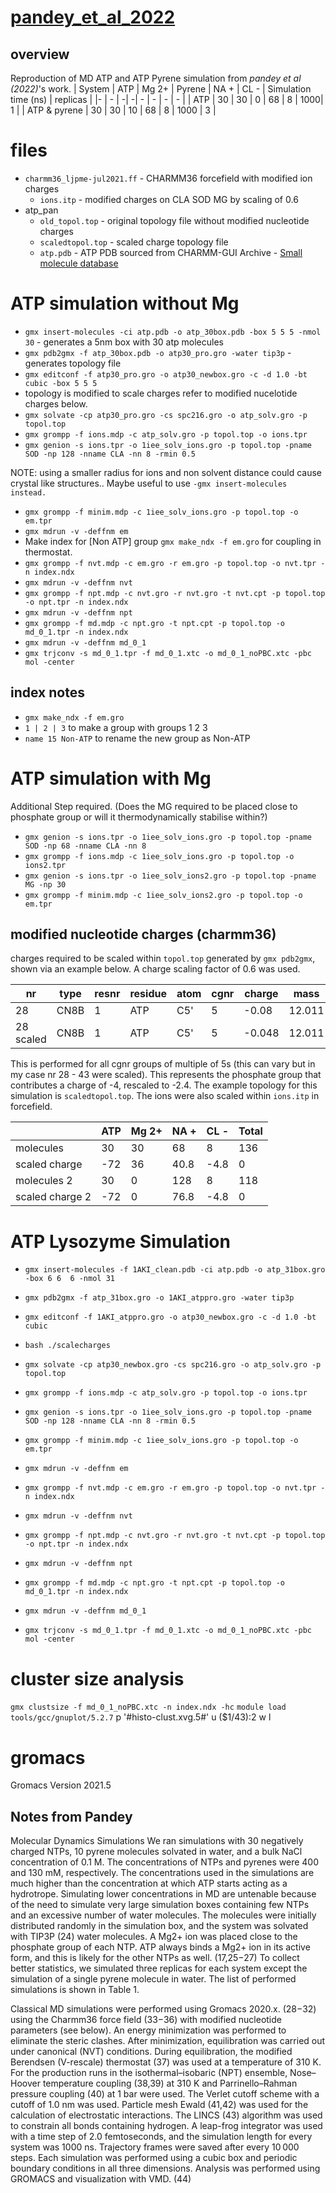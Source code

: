 # [pandey_et_al_2022](https://pubs.acs.org/doi/full/10.1021/acs.jpcb.2c06077)
## overview 
Reproduction of MD ATP and ATP Pyrene simulation from *pandey et al (2022)*'s work.
| System | ATP | Mg 2+ | Pyrene | NA + | CL -  | Simulation time (ns) | replicas |
|-  | - | -| -| - | - | - | - |
| ATP | 30 | 30 | 0 | 68 | 8 | 1000| 1 |
| ATP & pyrene  | 30 | 30 | 10 | 68 | 8 | 1000 | 3 |

# files
* `charmm36_ljpme-jul2021.ff` - CHARMM36 forcefield with modified ion charges
   * `ions.itp` - modified charges on CLA SOD MG by scaling of 0.6
* atp_pan
   * `old_topol.top` - original topology file without modified nucleotide charges
   * `scaledtopol.top` - scaled charge topology file 
   * `atp.pdb` - ATP PDB sourced from CHARMM-GUI Archive - [Small molecule database](https://charmm-gui.org/?doc=archive&lib=csml)

# ATP simulation without Mg 
* `gmx insert-molecules -ci atp.pdb -o atp_30box.pdb -box 5 5 5 -nmol 30` - generates a 5nm box with 30 atp molecules 
* `gmx pdb2gmx -f atp_30box.pdb -o atp30_pro.gro -water tip3p` - generates topology file
* `gmx editconf -f atp30_pro.gro -o atp30_newbox.gro -c -d 1.0 -bt cubic -box 5 5 5`
* topology is modified to scale charges refer to modified nucelotide charges below.
* `gmx solvate -cp atp30_pro.gro -cs spc216.gro -o atp_solv.gro -p topol.top`
* `gmx grompp -f ions.mdp -c atp_solv.gro -p topol.top -o ions.tpr`
* `gmx genion -s ions.tpr -o 1iee_solv_ions.gro -p topol.top -pname SOD -np 128 -nname CLA -nn 8 -rmin 0.5`

NOTE: using a smaller radius for ions and non solvent distance could cause crystal like structures..
Maybe useful to use `-gmx insert-molecules instead.`

* `gmx grompp -f minim.mdp -c 1iee_solv_ions.gro -p topol.top -o em.tpr`
* `gmx mdrun -v -deffnm em`
* Make index for [Non ATP] group `gmx make_ndx -f em.gro` for coupling in thermostat.
* `gmx grompp -f nvt.mdp -c em.gro -r em.gro -p topol.top -o nvt.tpr -n index.ndx`
* `gmx mdrun -v -deffnm nvt`
* `gmx grompp -f npt.mdp -c nvt.gro -r nvt.gro -t nvt.cpt -p topol.top -o npt.tpr -n index.ndx`
* `gmx mdrun -v -deffnm npt`
* `gmx grompp -f md.mdp -c npt.gro -t npt.cpt -p topol.top -o md_0_1.tpr -n index.ndx`
* `gmx mdrun -v -deffnm md_0_1`
* `gmx trjconv -s md_0_1.tpr -f md_0_1.xtc -o md_0_1_noPBC.xtc -pbc mol -center`

## index notes
* `gmx make_ndx -f em.gro`
* ` 1 | 2 | 3 ` to make a group with groups 1 2 3 
* ` name 15 Non-ATP ` to rename the new group as Non-ATP

# ATP simulation with Mg

Additional Step required. (Does the MG required to be placed close to phosphate group or will it thermodynamically stabilise within?)

* `gmx genion -s ions.tpr -o 1iee_solv_ions.gro -p topol.top -pname SOD -np 68 -nname CLA -nn 8`
* `gmx grompp -f ions.mdp -c 1iee_solv_ions.gro -p topol.top -o ions2.tpr`
* `gmx genion -s ions.tpr -o 1iee_solv_ions2.gro -p topol.top -pname MG -np 30`
* `gmx grompp -f minim.mdp -c 1iee_solv_ions2.gro -p topol.top -o em.tpr`

## modified nucleotide charges (charmm36)
charges required to be scaled within `topol.top` generated by `gmx pdb2gmx`, shown via an example below. A charge scaling factor of 0.6 was used.  

| nr | type | resnr | residue | atom | cgnr  | charge | mass |
|-  | - | -| -| - | - | - | - |
| 28 | CN8B | 1 | ATP | C5' | 5 | -0.08 | 12.011 |
| 28 scaled| CN8B | 1 | ATP | C5' | 5 | -0.048 | 12.011 |

This is performed for all cgnr groups of multiple of 5s (this can vary but in my case nr 28 - 43 were scaled). This represents the phosphate group that contributes a charge of -4, rescaled to -2.4. The example topology for this simulation is `scaledtopol.top`. The ions were also scaled within `ions.itp` in forcefield. 

| | ATP | Mg 2+  | NA + | CL -  | Total |
|-  | - | -| - | - | - |
| molecules | 30 | 30 | 68 | 8 | 136| 
| scaled charge  | -72 | 36 | 40.8 | -4.8 | 0 | 
| molecules 2| 30 | 0 | 128 | 8 | 118 | 
| scaled charge 2  | -72 | 0 | 76.8 | -4.8 | 0 | 



# ATP Lysozyme Simulation

* `gmx insert-molecules -f 1AKI_clean.pdb -ci atp.pdb -o atp_31box.gro -box 6 6  6 -nmol 31`

* `gmx pdb2gmx -f atp_31box.gro -o 1AKI_atppro.gro -water tip3p`

* `gmx editconf -f 1AKI_atppro.gro -o atp30_newbox.gro -c -d 1.0 -bt cubic`

* `bash ./scalecharges`

* `gmx solvate -cp atp30_newbox.gro -cs spc216.gro -o atp_solv.gro -p topol.top`

* `gmx grompp -f ions.mdp -c atp_solv.gro -p topol.top -o ions.tpr`

* `gmx genion -s ions.tpr -o 1iee_solv_ions.gro -p topol.top -pname SOD -np 128 -nname CLA -nn 8 -rmin 0.5`

* `gmx grompp -f minim.mdp -c 1iee_solv_ions.gro -p topol.top -o em.tpr`

* `gmx mdrun -v -deffnm em`

* `gmx grompp -f nvt.mdp -c em.gro -r em.gro -p topol.top -o nvt.tpr -n index.ndx`

* `gmx mdrun -v -deffnm nvt`

* `gmx grompp -f npt.mdp -c nvt.gro -r nvt.gro -t nvt.cpt -p topol.top -o npt.tpr -n index.ndx`

* `gmx mdrun -v -deffnm npt`

* `gmx grompp -f md.mdp -c npt.gro -t npt.cpt -p topol.top -o md_0_1.tpr -n index.ndx`

* `gmx mdrun -v -deffnm md_0_1`

* `gmx trjconv -s md_0_1.tpr -f md_0_1.xtc -o md_0_1_noPBC.xtc -pbc mol -center`

# cluster size analysis

`gmx clustsize -f md_0_1_noPBC.xtc -n index.ndx -hc` 
`module load tools/gcc/gnuplot/5.2.7`
p '#histo-clust.xvg.5#' u ($1/43):2 w l




# gromacs
Gromacs Version 2021.5

## Notes from Pandey
Molecular Dynamics Simulations
We ran simulations with 30 negatively charged NTPs, 10 pyrene molecules solvated in water, and a bulk NaCl concentration of 0.1 M. The concentrations of NTPs and pyrenes were 400 and 130 mM, respectively. The concentrations used in the simulations are much higher than the concentration at which ATP starts acting as a hydrotrope. Simulating lower concentrations in MD are untenable because of the need to simulate very large simulation boxes containing few NTPs and an excessive number of water molecules. The molecules were initially distributed randomly in the simulation box, and the system was solvated with TIP3P (24) water molecules. A Mg2+ ion was placed close to the phosphate group of each NTP. ATP always binds a Mg2+ ion in its active form, and this is likely for the other NTPs as well. (17,25−27) To collect better statistics, we simulated three replicas for each system except the simulation of a single pyrene molecule in water. The list of performed simulations is shown in Table 1. 

Classical MD simulations were performed using Gromacs 2020.x. (28−32) using the Charmm36 force field (33−36) with modified nucleotide parameters (see below). An energy minimization was performed to eliminate the steric clashes. After minimization, equilibration was carried out under canonical (NVT) conditions. During equilibration, the modified Berendsen (V-rescale) thermostat (37) was used at a temperature of 310 K. For the production runs in the isothermal–isobaric (NPT) ensemble, Nose–Hoover temperature coupling (38,39) at 310 K and Parrinello–Rahman pressure coupling (40) at 1 bar were used. The Verlet cutoff scheme with a cutoff of 1.0 nm was used. Particle mesh Ewald (41,42) was used for the calculation of electrostatic interactions. The LINCS (43) algorithm was used to constrain all bonds containing hydrogen. A leap-frog integrator was used with a time step of 2.0 femtoseconds, and the simulation length for every system was 1000 ns. Trajectory frames were saved after every 10 000 steps. Each simulation was performed using a cubic box and periodic boundary conditions in all three dimensions. Analysis was performed using GROMACS and visualization with VMD. (44)
